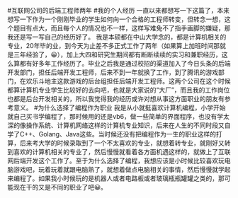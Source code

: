 #互联网公司的后端工程师两年
#我的个人经历
一直以来都想写一下这篇了，本来想写一下作为一个刚刚毕业的学生如何向一个合格的工程师转变，但转念一想，这个题目有点大，而且每个人的情况也不一样，这样写难免不了指手画脚的嫌疑，那我还是写一写自己的经历好了。
我是本硕都在中山大学念的，都是计算机相关的专业，20年毕的业，到今天为止差不多正式工作了两年（如果算上加班时间那就是三年经验了，😀），加上大四和研究生期间都有断断续续的实习和兼职经历，这么算都有好多年工作经历了。毕业之后我是通过校招的渠道加入了今日头条的后端开发部门，担任后端开发工程师，后来不到一年就换了工作，到了腾讯的游戏部门，在欢乐斗地主这款游戏的后台组担任后端开发工程师。这两个公司在这个时候都算计算机专业学生比较好的去向吧，也就是大家说的“大厂”，而且我的工作岗位也都是后台开发相关的，所以我觉得我的经历或许对想从事这方面职业的朋友有参考意义。
#为什么选择了编程作为职业
我是从小就挺喜欢计算机编程，小学开始就自己买书学编程了，那时候用的还是vb6，做一些简单的界面程序，也没有学太深的像操作系统、计算机网络这样的计算机专业知识，后来在人生的不同时段又自学了C++、Golang、Java这些。当时候还没有把编程作为一生的职业这样的打算，后来考大学的时候录取到了一个不太喜欢的专业，就想着转专业，就刚好又转到喜欢的计算机相关的专业了，然后慢慢就看着各方面机遇这样的，就做上了互联网后端开发这个工作了。至于为什么选择了编程，我想应该是小时候比较喜欢玩电脑游戏吧，玩着玩着就跟电脑熟了，就想着做点电脑相关的事情，然后慢慢就学起来编程了。如果我小时候玩的是机器人或者电路板或者玻璃瓶瓶罐罐之类的，那可能现在干的又是不同的职业了吧😀。
